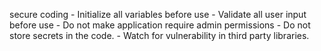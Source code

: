 secure coding
	-	 Initialize all variables before use
	-	Validate all user input before use
	- 	Do not make application require admin permissions
	-	Do not store secrets in the code. 
	-	Watch for vulnerability in third party libraries. 